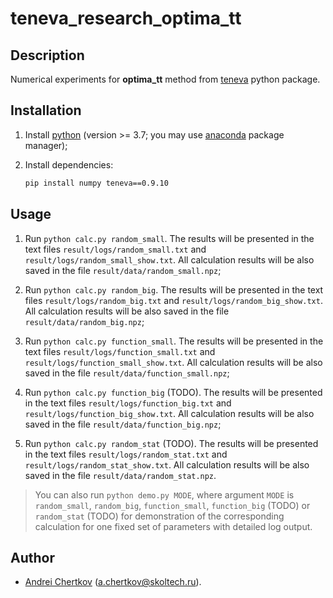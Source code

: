 # teneva_research_optima_tt


## Description

Numerical experiments for **optima_tt** method from [teneva](https://github.com/AndreiChertkov/teneva) python package.


## Installation

1. Install [python](https://www.python.org) (version >= 3.7; you may use [anaconda](https://www.anaconda.com) package manager);

2. Install dependencies:
    ```bash
    pip install numpy teneva==0.9.10
    ```


## Usage

1. Run `python calc.py random_small`. The results will be presented in the text files `result/logs/random_small.txt` and `result/logs/random_small_show.txt`. All calculation results will be also saved in the file `result/data/random_small.npz`;

2. Run `python calc.py random_big`. The results will be presented in the text files `result/logs/random_big.txt` and `result/logs/random_big_show.txt`. All calculation results will be also saved in the file `result/data/random_big.npz`;

3. Run `python calc.py function_small`. The results will be presented in the text files `result/logs/function_small.txt` and `result/logs/function_small_show.txt`. All calculation results will be also saved in the file `result/data/function_small.npz`;

4. Run `python calc.py function_big` (TODO). The results will be presented in the text files `result/logs/function_big.txt` and `result/logs/function_big_show.txt`. All calculation results will be also saved in the file `result/data/function_big.npz`;

5. Run `python calc.py random_stat` (TODO). The results will be presented in the text files `result/logs/random_stat.txt` and `result/logs/random_stat_show.txt`. All calculation results will be also saved in the file `result/data/random_stat.npz`.

> You can also run `python demo.py MODE`, where argument `MODE` is `random_small`, `random_big`, `function_small`, `function_big` (TODO) or `random_stat` (TODO) for demonstration of the corresponding calculation for one fixed set of parameters with detailed log output.


## Author

- [Andrei Chertkov](https://github.com/AndreiChertkov) (a.chertkov@skoltech.ru).

